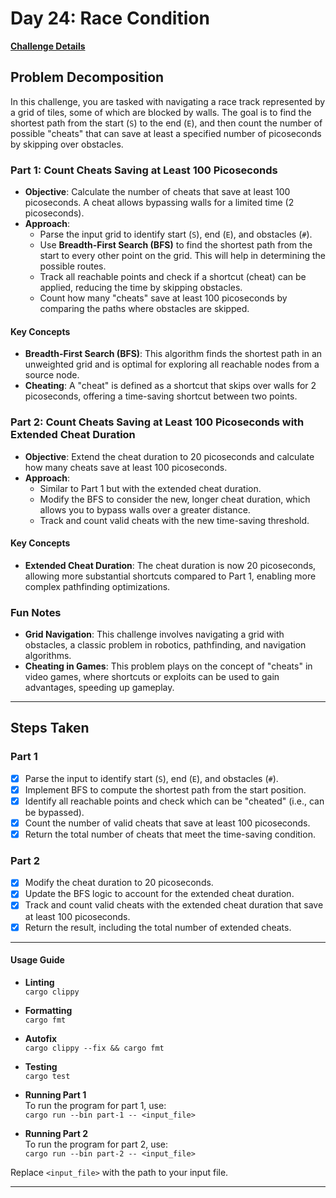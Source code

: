 # Day 24: Race Condition

[**Challenge Details**](docs/challenge.md)

## Problem Decomposition

In this challenge, you are tasked with navigating a race track represented by a grid of tiles, some of which are blocked by walls. The goal is to find the shortest path from the start (`S`) to the end (`E`), and then count the number of possible "cheats" that can save at least a specified number of picoseconds by skipping over obstacles.

### Part 1: Count Cheats Saving at Least 100 Picoseconds
- **Objective**: Calculate the number of cheats that save at least 100 picoseconds. A cheat allows bypassing walls for a limited time (2 picoseconds).
- **Approach**:
  - Parse the input grid to identify start (`S`), end (`E`), and obstacles (`#`).
  - Use **Breadth-First Search (BFS)** to find the shortest path from the start to every other point on the grid. This will help in determining the possible routes.
  - Track all reachable points and check if a shortcut (cheat) can be applied, reducing the time by skipping obstacles.
  - Count how many "cheats" save at least 100 picoseconds by comparing the paths where obstacles are skipped.

#### Key Concepts
- **Breadth-First Search (BFS)**: This algorithm finds the shortest path in an unweighted grid and is optimal for exploring all reachable nodes from a source node.
- **Cheating**: A "cheat" is defined as a shortcut that skips over walls for 2 picoseconds, offering a time-saving shortcut between two points.

### Part 2: Count Cheats Saving at Least 100 Picoseconds with Extended Cheat Duration
- **Objective**: Extend the cheat duration to 20 picoseconds and calculate how many cheats save at least 100 picoseconds.
- **Approach**:
  - Similar to Part 1 but with the extended cheat duration.
  - Modify the BFS to consider the new, longer cheat duration, which allows you to bypass walls over a greater distance.
  - Track and count valid cheats with the new time-saving threshold.

#### Key Concepts
- **Extended Cheat Duration**: The cheat duration is now 20 picoseconds, allowing more substantial shortcuts compared to Part 1, enabling more complex pathfinding optimizations.

### Fun Notes
- **Grid Navigation**: This challenge involves navigating a grid with obstacles, a classic problem in robotics, pathfinding, and navigation algorithms.
- **Cheating in Games**: This problem plays on the concept of "cheats" in video games, where shortcuts or exploits can be used to gain advantages, speeding up gameplay.

---

## Steps Taken

### Part 1
- [x] Parse the input to identify start (`S`), end (`E`), and obstacles (`#`).
- [x] Implement BFS to compute the shortest path from the start position.
- [x] Identify all reachable points and check which can be "cheated" (i.e., can be bypassed).
- [x] Count the number of valid cheats that save at least 100 picoseconds.
- [x] Return the total number of cheats that meet the time-saving condition.

### Part 2
- [x] Modify the cheat duration to 20 picoseconds.
- [x] Update the BFS logic to account for the extended cheat duration.
- [x] Track and count valid cheats with the extended cheat duration that save at least 100 picoseconds.
- [x] Return the result, including the total number of extended cheats.

---

#### Usage Guide

- **Linting**  
  `cargo clippy`

- **Formatting**  
  `cargo fmt`

- **Autofix**  
  `cargo clippy --fix && cargo fmt`

- **Testing**  
  `cargo test`

- **Running Part 1**  
  To run the program for part 1, use:  
  `cargo run --bin part-1 -- <input_file>`

- **Running Part 2**  
  To run the program for part 2, use:  
  `cargo run --bin part-2 -- <input_file>`

Replace `<input_file>` with the path to your input file.

---